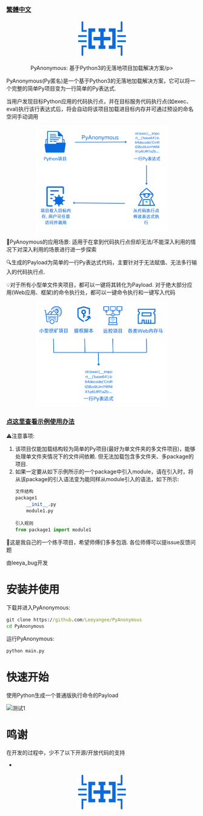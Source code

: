 ### [繁體中文](README_en.md)

<div align="center"> <img src="bugctf.png" width = 135 height = 99 /></div>
<p align="center">PyAnonymous: 基于Python3的无落地项目加载解决方案/p>

PyAnonymous(Py匿名)是一个基于Python3的无落地加载解决方案，它可以将一个完整的简单Py项目变为一行简单的Py表达式.  

当用户发现目标Python应用的代码执行点，并在目标服务代码执行点(如exec、eval)执行该行表达式后，将会自动将该项目加载进目标内存并可通过预设的命名空间手动调用

<div align="center"> <img src="图片/pic1.png" width = 350 /></div>

📕PyAnoymous的应用场景: 适用于在拿到代码执行点但却无法/不能深入利用的情况下对深入利用的场景进行进一步探索

🔍生成的Payload为简单的一行Py表达式代码，主要针对于无法赋值、无法多行输入的代码执行点. 

💡对于所有小型单文件夹项目，都可以一键将其转化为Payload. 对于绝大部分应用(Web应用、框架)的命令执行处，都可以一键命令执行和一键写入代码

<div align="center"> <img src="图片/pic2.png" width = 350 /></div>

### [点这里查看示例使用办法](使用例子/示例test.md)

⚠注意事项: 

1. 该项目仅能加载结构较为简单的Py项目(最好为单文件夹的多文件项目)，能够处理单文件夹情况下的文件间依赖. 但无法加载包含多文件夹、多package的项目. 
2. 如果一定要从如下示例所示的一个package中引入module，请在引入时，将从该package的引入语法变为能同样从module引入的语法，如下所示:
    ```py
    文件结构
    package1
        __init__.py
        module1.py

    引入规则
    from package1 import module1
    ```

🦙这是我自己的一个练手项目，希望师傅们多多包涵. 各位师傅可以提issue反馈问题

由leeya_bug开发

# 安装并使用

下载并进入PyAnonymous: 
```cmd
git clone https://github.com/Leeyangee/PyAnonymous
cd PyAnonymous
```

运行PyAnonymous: 
```cmd
python main.py
```

# 快速开始

使用Python生成一个普通版执行命令的Payload

![测试1](https://raw.githubusercontent.com/Leeyangee/PyLineShell/main/%E6%B5%8B%E8%AF%951.png)

# 鸣谢

在开发的过程中，少不了以下开源/开放代码的支持

* 

<div align="center"> <img src="bugctf.png" width = 135 height = 99 /></div>